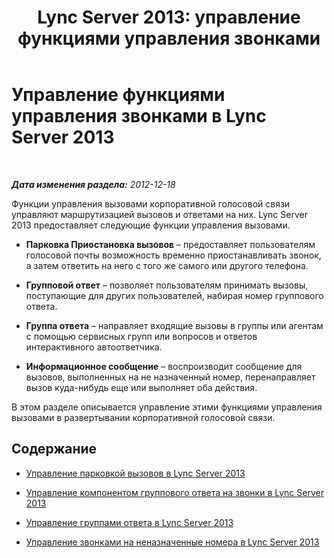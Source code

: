 ﻿---
title: 'Lync Server 2013: управление функциями управления звонками'
TOCTitle: Управление функциями управления звонками
ms:assetid: c1261140-7a17-4bb2-9823-aa2cf307067c
ms:mtpsurl: https://technet.microsoft.com/ru-ru/library/JJ721872(v=OCS.15)
ms:contentKeyID: 49888168
ms.date: 05/19/2016
mtps_version: v=OCS.15
ms.translationtype: HT
---

# Управление функциями управления звонками в Lync Server 2013

 

_**Дата изменения раздела:** 2012-12-18_

Функции управления вызовами корпоративной голосовой связи управляют маршрутизацией вызовов и ответами на них. Lync Server 2013 предоставляет следующие функции управления вызовами.

  - **Парковка Приостановка вызовов** – предоставляет пользователям голосовой почты возможность временно приостанавливать звонок, а затем ответить на него с того же самого или другого телефона.

  - **Групповой ответ** – позволяет пользователям принимать вызовы, поступающие для других пользователей, набирая номер группового ответа.

  - **Группа ответа** – направляет входящие вызовы в группы или агентам с помощью сервисных групп или вопросов и ответов интерактивного автоответчика.

  - **Информационное сообщение** – воспроизводит сообщение для вызовов, выполненных на не назначенный номер, перенаправляет вызов куда-нибудь еще или выполняет оба действия.

В этом разделе описывается управление этими функциями управления вызовами в развертывании корпоративной голосовой связи.

## Содержание

  - [Управление парковкой вызовов в Lync Server 2013](lync-server-2013-managing-call-park.md)

  - [Управление компонентом группового ответа на звонки в Lync Server 2013](lync-server-2013-managing-group-call-pickup.md)

  - [Управление группами ответа в Lync Server 2013](lync-server-2013-managing-response-groups.md)

  - [Управление звонками на неназначенные номера в Lync Server 2013](lync-server-2013-managing-calls-to-unassigned-numbers.md)

